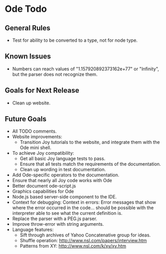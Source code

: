 Ode Todo
========

General Rules
-------------

* Test for ability to be converted to a type, not for node type.

Known Issues
------------

* Numbers can reach values of "1.157920892373162e+77" or "Infinity",
  but the parser does not recognize them.

Goals for Next Release
----------------------

* Clean up website.

Future Goals
------------

* All TODO comments.
* Website improvements:
  * Transition Joy tutorials to the website, and integrate them with
    the Ode mini shell.
* To achieve Joy compatibility:
  * Get all basic Joy language tests to pass.
  * Ensure that all tests match the requirements of the documentation.
  * Clean up wording in test documentation.
* Add Ode-specific operators to the documentation.
* Ensure that nearly all Joy code works with Ode
* Better document ode-script.js
* Graphics capabilities for Ode
* Node.js based server-side component to the IDE.
* Context for debugging: Context in errors: Error messages that show
  where the error occurred in the code... should be possible with the
  interpreter able to see what the current definition is.
* Replace the parser with a PEG.js parser.
* Improve throw-error with string arguments.
* Language features:
  * Sift through archives of Yahoo Concatenative group for ideas.
  * Shuffle operation: <http://www.nsl.com/papers/interview.htm>
  * Patterns from XY: <http://www.nsl.com/k/xy/xy.htm>